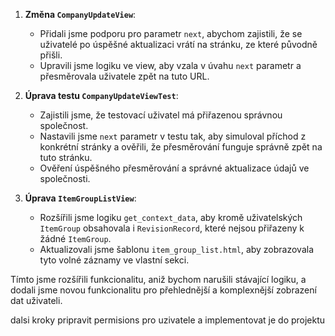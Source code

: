 1. **Změna `CompanyUpdateView`**:
   - Přidali jsme podporu pro parametr `next`, abychom zajistili, že se uživatelé po úspěšné aktualizaci vrátí na stránku, ze které původně přišli.
   - Upravili jsme logiku ve view, aby vzala v úvahu `next` parametr a přesměrovala uživatele zpět na tuto URL.

2. **Úprava testu `CompanyUpdateViewTest`**:
   - Zajistili jsme, že testovací uživatel má přiřazenou správnou společnost.
   - Nastavili jsme `next` parametr v testu tak, aby simuloval příchod z konkrétní stránky a ověřili, že přesměrování funguje správně zpět na tuto stránku.
   - Ověření úspěšného přesměrování a správné aktualizace údajů ve společnosti.

3. **Úprava `ItemGroupListView`**:
   - Rozšířili jsme logiku `get_context_data`, aby kromě uživatelských `ItemGroup` obsahovala i `RevisionRecord`, které nejsou přiřazeny k žádné `ItemGroup`.
   - Aktualizovali jsme šablonu `item_group_list.html`, aby zobrazovala tyto volné záznamy ve vlastní sekci.

Tímto jsme rozšířili funkcionalitu, aniž bychom narušili stávající logiku, a dodali jsme novou funkcionalitu pro přehlednější a komplexnější zobrazení dat uživateli.


dalsi kroky pripravit permisions pro uzivatele a implementovat je do projektu